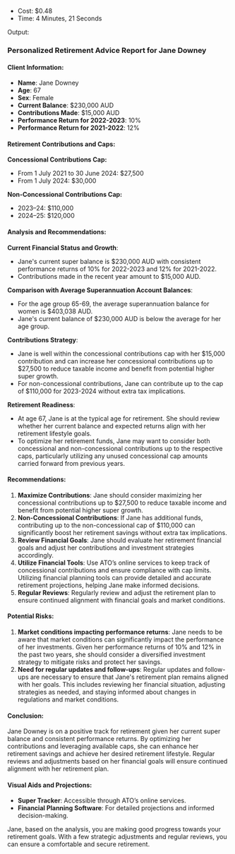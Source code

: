 - Cost: $0.48
- Time: 4 Minutes, 21 Seconds

Output:

### Personalized Retirement Advice Report for Jane Downey

#### Client Information:
- **Name**: Jane Downey
- **Age**: 67
- **Sex**: Female
- **Current Balance**: $230,000 AUD
- **Contributions Made**: $15,000 AUD
- **Performance Return for 2022-2023**: 10%
- **Performance Return for 2021-2022**: 12%

#### Retirement Contributions and Caps:

**Concessional Contributions Cap:**
- From 1 July 2021 to 30 June 2024: $27,500
- From 1 July 2024: $30,000

**Non-Concessional Contributions Cap:**
- 2023–24: $110,000
- 2024–25: $120,000

#### Analysis and Recommendations:

**Current Financial Status and Growth**:
- Jane's current super balance is $230,000 AUD with consistent performance returns of 10% for 2022-2023 and 12% for 2021-2022.
- Contributions made in the recent year amount to $15,000 AUD.

**Comparison with Average Superannuation Account Balances**:
- For the age group 65-69, the average superannuation balance for women is $403,038 AUD.
- Jane's current balance of $230,000 AUD is below the average for her age group.

**Contributions Strategy**:
- Jane is well within the concessional contributions cap with her $15,000 contribution and can increase her concessional contributions up to $27,500 to reduce taxable income and benefit from potential higher super growth.
- For non-concessional contributions, Jane can contribute up to the cap of $110,000 for 2023-2024 without extra tax implications.

**Retirement Readiness**:
- At age 67, Jane is at the typical age for retirement. She should review whether her current balance and expected returns align with her retirement lifestyle goals.
- To optimize her retirement funds, Jane may want to consider both concessional and non-concessional contributions up to the respective caps, particularly utilizing any unused concessional cap amounts carried forward from previous years.

#### Recommendations:

1. **Maximize Contributions**: Jane should consider maximizing her concessional contributions up to $27,500 to reduce taxable income and benefit from potential higher super growth.
2. **Non-Concessional Contributions**: If Jane has additional funds, contributing up to the non-concessional cap of $110,000 can significantly boost her retirement savings without extra tax implications.
3. **Review Financial Goals**: Jane should evaluate her retirement financial goals and adjust her contributions and investment strategies accordingly.
4. **Utilize Financial Tools**: Use ATO’s online services to keep track of concessional contributions and ensure compliance with cap limits. Utilizing financial planning tools can provide detailed and accurate retirement projections, helping Jane make informed decisions.
5. **Regular Reviews**: Regularly review and adjust the retirement plan to ensure continued alignment with financial goals and market conditions.

#### Potential Risks:
1. **Market conditions impacting performance returns**: Jane needs to be aware that market conditions can significantly impact the performance of her investments. Given her performance returns of 10% and 12% in the past two years, she should consider a diversified investment strategy to mitigate risks and protect her savings.
2. **Need for regular updates and follow-ups**: Regular updates and follow-ups are necessary to ensure that Jane's retirement plan remains aligned with her goals. This includes reviewing her financial situation, adjusting strategies as needed, and staying informed about changes in regulations and market conditions.

#### Conclusion:
Jane Downey is on a positive track for retirement given her current super balance and consistent performance returns. By optimizing her contributions and leveraging available caps, she can enhance her retirement savings and achieve her desired retirement lifestyle. Regular reviews and adjustments based on her financial goals will ensure continued alignment with her retirement plan.

#### Visual Aids and Projections:
- **Super Tracker**: Accessible through ATO’s online services.
- **Financial Planning Software**: For detailed projections and informed decision-making.

Jane, based on the analysis, you are making good progress towards your retirement goals. With a few strategic adjustments and regular reviews, you can ensure a comfortable and secure retirement.